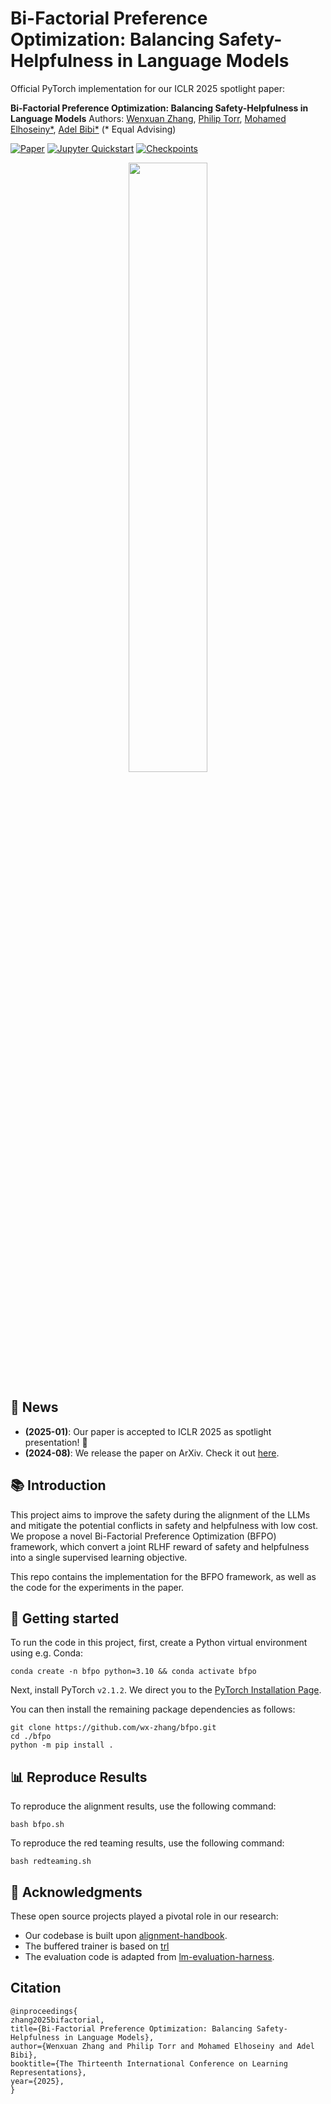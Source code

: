 # Bi-Factorial Preference Optimization: Balancing Safety-Helpfulness in Language Models

Official PyTorch implementation for our ICLR 2025 spotlight paper:

**Bi-Factorial Preference Optimization: Balancing Safety-Helpfulness in Language Models**
Authors: [Wenxuan Zhang](https://wx-zhang.github.io), [Philip Torr](https://www.robots.ox.ac.uk/~phst/), [Mohamed Elhoseiny*](https://www.mohamed-elhoseiny.com/), [Adel Bibi*](www.adelbibi.com/) (* Equal Advising)

[![Paper](https://img.shields.io/badge/Paper-red?logo=arxiv&logoWidth=15)](https://arxiv.org/abs/2408.15313)
[![Jupyter Quickstart](https://img.shields.io/badge/Quickstart-orange?logo=google-colab&logoWidth=15)](https://colab.research.google.com/drive/1OpgYL_cxekAqZF8B8zuQZkPQxUIxzV0K?usp=sharing)
[![Checkpoints](https://img.shields.io/badge/🤗%20Checkpoints-grey?logoColor=white&logoWidth=20)](https://3dcompat-dataset.org/doc/dl-dataset.html)

<p align="center">
  <img src="assets/bfpo.gif" width="50%">
</p>


## 📰 News
- **(2025-01)**: Our paper is accepted to ICLR 2025 as spotlight presentation! 🎉
- **(2024-08)**: We release the paper on ArXiv. Check it out [here](https://arxiv.org/abs/2408.15313).

## 📚 Introduction
This project aims to improve the safety during the alignment of the LLMs and mitigate the potential conflicts in safety and helpfulness with low cost. We propose a novel Bi-Factorial Preference Optimization (BFPO) framework, which convert a joint RLHF reward of safety and helpfulness into a single supervised learning objective. 

This repo contains the implementation for the BFPO framework, as well as the code for the experiments in the paper.



## 🚀 Getting started
To run the code in this project, first, create a Python virtual environment using e.g. Conda:

```shell
conda create -n bfpo python=3.10 && conda activate bfpo
```
Next, install PyTorch `v2.1.2`. We direct you to the [PyTorch Installation Page](https://pytorch.org/get-started/locally/).

You can then install the remaining package dependencies as follows:

```shell
git clone https://github.com/wx-zhang/bfpo.git
cd ./bfpo
python -m pip install .
```


## 📊 Reproduce Results

To reproduce the alignment results, use the following command:

```shell
bash bfpo.sh
```

To reproduce the red teaming results, use the following command:

```shell
bash redteaming.sh
```


## 🙏 Acknowledgments
These open source projects played a pivotal role in our research:
- Our codebase is built upon  [alignment-handbook](https://github.com/huggingface/alignment-handbook). 
- The buffered trainer is based on [trl](https://github.com/huggingface/trl)
- The evaluation code is adapted from [lm-evaluation-harness](https://github.com/EleutherAI/lm-evaluation-harness).  


## Citation
```
@inproceedings{
zhang2025bifactorial,
title={Bi-Factorial Preference Optimization: Balancing Safety-Helpfulness in Language Models},
author={Wenxuan Zhang and Philip Torr and Mohamed Elhoseiny and Adel Bibi},
booktitle={The Thirteenth International Conference on Learning Representations},
year={2025},
}
```